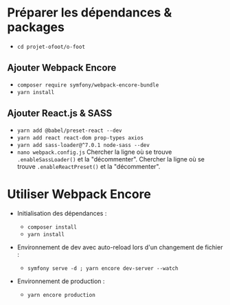 # Préparer les dépendances & packages

- `cd projet-ofoot/o-foot`

## Ajouter Webpack Encore
- `composer require symfony/webpack-encore-bundle`
- `yarn install`

## Ajouter React.js & SASS
- `yarn add @babel/preset-react --dev`
- `yarn add react react-dom prop-types axios`
- `yarn add sass-loader@^7.0.1 node-sass --dev`
- `nano webpack.config.js`
Chercher la ligne où se trouve `.enableSassLoader()` et la "décommenter".
Chercher la ligne où se trouve `.enableReactPreset()` et la "décommenter".

# Utiliser Webpack Encore
- Initialisation des dépendances :
  - `composer install`
  - `yarn install`

- Environnement de dev avec auto-reload lors d'un changement de fichier :
  - `symfony serve -d ; yarn encore dev-server --watch`

- Environnement de production :
  - `yarn encore production`
